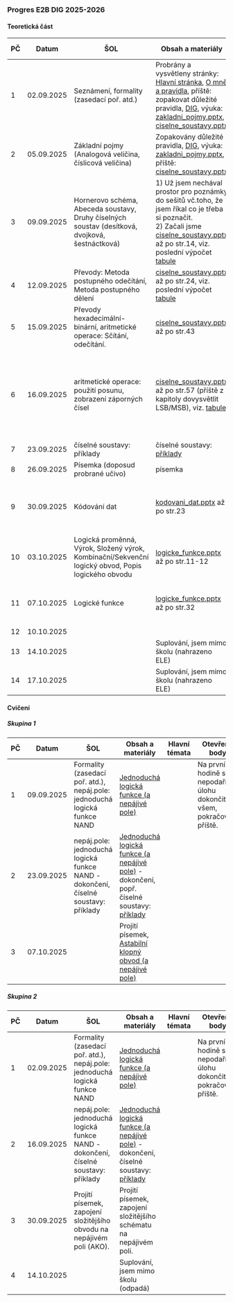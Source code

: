 ### Progres E2B DIG 2025-2026

#### Teoretická část

| PČ   | Datum      | ŠOL                                                          | Obsah a materiály                                            | Hlavní témata                                                | Otevřené body | Hodnocení | Bez hodnocení | Poznámka                                             |
| ---- | ---------- | ------------------------------------------------------------ | ------------------------------------------------------------ | ------------------------------------------------------------ | ------------- | --------- | ------------- | ---------------------------------------------------- |
| 1    | 02.09.2025 | Seznámení, formality (zasedací poř. atd.)                    | Probrány a vysvětleny stránky: [Hlavní stránka](../../README.md), [O mně a pravidla](../../o-mne/readme.md), příště: zopakovat důležité pravidla, [DIG](../../predmety/dig/readme.md), výuka: [zakladni_pojmy.pptx](../../predmety/dig/materialy/zakladni_pojmy.pptx), [ciselne_soustavy.pptx](../../predmety/dig/materialy/ciselne_soustavy.pptx) |                                                              |               |           |               |                                                      |
| 2    | 05.09.2025 | Základní pojmy (Analogová veličina, číslicová veličina)      | Zopakovány důležité pravidla, [DIG](../../predmety/dig/readme.md), výuka: [zakladni_pojmy.pptx](../../predmety/dig/materialy/zakladni_pojmy.pptx), příště: [ciselne_soustavy.pptx](../../predmety/dig/materialy/ciselne_soustavy.pptx) | Analogová veličina, číslicová veličina: vlastnosti, signál   |               |           |               |                                                      |
| 3    | 09.09.2025 | Hornerovo schéma, Abeceda soustavy, Druhy číselných soustav (desítková, dvojková, šestnáctková) | 1) Už jsem nechával prostor pro poznámky do sešitů vč.toho, že jsem říkal co je třeba si poznačit.<br/>2) Začali jsme [ciselne_soustavy.pptx](../../predmety/dig/materialy/ciselne_soustavy.pptx) až po str.14, viz. poslední výpočet [tabule](materialy/e2b-dig_2025-2026/tabule-001.jpg) | Hornerovo schéma, Abeceda soustavy, Druhy číselných soustav (desítková, dvojková, šestnáctková) |               |           |               |                                                      |
| 4    | 12.09.2025 | Převody: Metoda postupného odečítání, Metoda postupného dělení | [ciselne_soustavy.pptx](../../predmety/dig/materialy/ciselne_soustavy.pptx) až po str.24, viz. poslední výpočet [tabule](materialy/e2b-dig_2025-2026/tabule-002.jpg) | Převody: Metoda postupného odečítání, Metoda postupného dělení |               |           |               |                                                      |
| 5    | 15.09.2025 | Převody hexadecimální-binární, aritmetické operace: Sčítání, odečítání. | [ciselne_soustavy.pptx](../../predmety/dig/materialy/ciselne_soustavy.pptx) až po str.43 | Převody hexadecimální-binární, aritmetické operace: Sčítání, odečítání. |               |           |               |                                                      |
| 6    | 16.09.2025 | aritmetické operace: použití posunu, zobrazení záporných čísel | [ciselne_soustavy.pptx](../../predmety/dig/materialy/ciselne_soustavy.pptx) až po str.57 (příště z kapitoly dovysvětlit LSB/MSB), viz. [tabule](materialy/e2b-dig_2025-2026/tabule-003.jpg) | Použití posunu u binárních čísel pro násobení/dělení 2x, 4x, 8x…, zobrazení záporných čísel pomocí znaménkového bitu a dvojkového doplňku, odečítání pomocí doplňku |               |           |               | 26.09.2025 plánuji písemku na dosud probrané témata. |
| 7    | 23.09.2025 | číselné soustavy: příklady                                   | číselné soustavy: [příklady](../../predmety/dig/materialy/sbirka-prikladu-1.pdf) |                                                              |               |           |               |                                                      |
| 8    | 26.09.2025 | Písemka (doposud probrané učivo)                             | písemka                                                      |                                                              |               | Kontrola  | 6             |                                                      |
| 9    | 30.09.2025 | Kódování dat                                                 | [kodovani_dat.pptx](../../predmety/dig/materialy/kodovani_dat.pptx) až po str.23 | Kód, soubor symbolů, Kódování/Dekódování, BCD kód, Grayův kód, Kódování znaků, ASCII |               |           |               | Příště ukázat např.txt soubor v HEX zobrazení.       |
| 10   | 03.10.2025 | Logická proměnná, Výrok, Složený výrok, Kombinační/Sekvenční logický obvod, Popis logického obvodu | [logicke_funkce.pptx](../../predmety/dig/materialy/logicke_funkce.pptx) až po str.11-12 | Logická proměnná, Výrok, Složený výrok, Kombinační/Sekvenční logický obvod, Popis logického obvodu |               |           |               |                                                      |
| 11   | 07.10.2025 | Logické funkce                                               | [logicke_funkce.pptx](../../predmety/dig/materialy/logicke_funkce.pptx) až po str.32 | Způsoby popisu, Základní logické funkce, Pravdivostní tabulka, Karnaughova mapa |               |           |               |                                                      |
| 12   | 10.10.2025 |                                                              |                                                              |                                                              |               |           |               |                                                      |
| 13   | 14.10.2025 |                                                              | Suplování, jsem mimo školu (nahrazeno ELE)                   |                                                              |               |           |               |                                                      |
| 14   | 17.10.2025 |                                                              | Suplování, jsem mimo školu (nahrazeno ELE)                   |                                                              |               |           |               |                                                      |

#### Cvičení

##### Skupina 1

| PČ   | Datum      | ŠOL                                                          | Obsah a materiály                                            | Hlavní témata | Otevřené body                                                | Hodnocení | Bez hodnocení | Poznámka |
| ---- | ---------- | ------------------------------------------------------------ | ------------------------------------------------------------ | ------------- | ------------------------------------------------------------ | --------- | ------------- | -------- |
| 1    | 09.09.2025 | Formality (zasedací poř. atd.), nepáj.pole: jednoduchá logická funkce NAND | [Jednoduchá logická funkce (a nepájivé pole)](../../predmety/dig/bloky/cviceni/jednoducha-logicka-funkce/readme.md) |               | Na první hodině se nepodařilo úlohu dokončit všem, pokračování příště. |           |               |          |
| 2    | 23.09.2025 | nepáj.pole: jednoduchá logická funkce NAND - dokončení, číselné soustavy: příklady | [Jednoduchá logická funkce (a nepájivé pole)](../../predmety/dig/bloky/cviceni/jednoducha-logicka-funkce/readme.md) - dokončení, popř. číselné soustavy: [příklady](../../predmety/dig/materialy/sbirka-prikladu-1.pdf) |               |                                                              | Ukončeno  | 2             |          |
| 3    | 07.10.2025 |                                                              | Projití písemek, [Astabilní klopný obvod (a nepájivé pole)](../../predmety/dig/bloky/cviceni/astabilni-klopny-obvod/readme.md) |               |                                                              | Plánováno |               |          |

##### Skupina 2

| PČ   | Datum      | ŠOL                                                          | Obsah a materiály                                            | Hlavní témata | Otevřené body                                                | Hodnocení | Bez hodnocení | Poznámka                                                  |
| ---- | ---------- | ------------------------------------------------------------ | ------------------------------------------------------------ | ------------- | ------------------------------------------------------------ | --------- | ------------- | --------------------------------------------------------- |
| 1    | 02.09.2025 | Formality (zasedací poř. atd.), nepáj.pole: jednoduchá logická funkce NAND | [Jednoduchá logická funkce (a nepájivé pole)](../../predmety/dig/bloky/cviceni/jednoducha-logicka-funkce/readme.md) |               | Na první hodině se nepodařilo úlohu dokončit, pokračování příště. |           |               |                                                           |
| 2    | 16.09.2025 | nepáj.pole: jednoduchá logická funkce NAND - dokončení, číselné soustavy: příklady | [Jednoduchá logická funkce (a nepájivé pole)](../../predmety/dig/bloky/cviceni/jednoducha-logicka-funkce/readme.md) - dokončení, číselné soustavy: [příklady](../../predmety/dig/materialy/sbirka-prikladu-1.pdf) |               |                                                              | Ukončeno  | 1             |                                                           |
| 3    | 30.09.2025 | Projití písemek, zapojení složitějšího obvodu na nepájivém poli (AKO). | Projití písemek, zapojení složitějšího schématu na nepájivém poli. |               |                                                              | Plánováno |               | 5 sk. zapojeno vč. změření pomocí LOGA, 1 sk. nedokončeno |
| 4    | 14.10.2025 |                                                              | Suplování, jsem mimo školu (odpadá)                          |               |                                                              |           |               |                                                           |